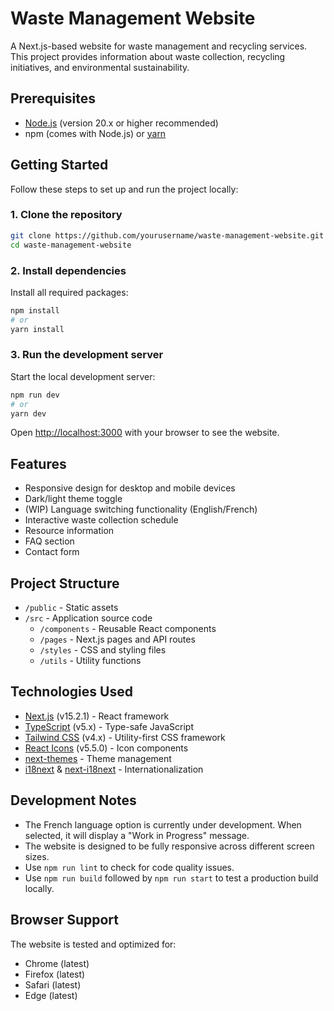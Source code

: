 # Waste Management Website

A Next.js-based website for waste management and recycling services. This project provides information about waste collection, recycling initiatives, and environmental sustainability.

## Prerequisites

- [Node.js](https://nodejs.org/) (version 20.x or higher recommended)
- npm (comes with Node.js) or [yarn](https://yarnpkg.com/)

## Getting Started

Follow these steps to set up and run the project locally:

### 1. Clone the repository

```bash
git clone https://github.com/yourusername/waste-management-website.git
cd waste-management-website
```

### 2. Install dependencies

Install all required packages:

```bash
npm install
# or
yarn install
```

### 3. Run the development server

Start the local development server:

```bash
npm run dev
# or
yarn dev
```

Open [http://localhost:3000](http://localhost:3000) with your browser to see the website.

## Features

- Responsive design for desktop and mobile devices
- Dark/light theme toggle
- (WIP) Language switching functionality (English/French)
- Interactive waste collection schedule
- Resource information
- FAQ section
- Contact form

## Project Structure

- `/public` - Static assets
- `/src` - Application source code
  - `/components` - Reusable React components
  - `/pages` - Next.js pages and API routes
  - `/styles` - CSS and styling files
  - `/utils` - Utility functions

## Technologies Used

- [Next.js](https://nextjs.org/) (v15.2.1) - React framework
- [TypeScript](https://www.typescriptlang.org/) (v5.x) - Type-safe JavaScript
- [Tailwind CSS](https://tailwindcss.com/) (v4.x) - Utility-first CSS framework
- [React Icons](https://react-icons.github.io/react-icons/) (v5.5.0) - Icon components
- [next-themes](https://github.com/pacocoursey/next-themes) - Theme management
- [i18next](https://www.i18next.com/) & [next-i18next](https://github.com/i18next/next-i18next) - Internationalization

## Development Notes

- The French language option is currently under development. When selected, it will display a "Work in Progress" message.
- The website is designed to be fully responsive across different screen sizes.
- Use `npm run lint` to check for code quality issues.
- Use `npm run build` followed by `npm run start` to test a production build locally.

## Browser Support

The website is tested and optimized for:

- Chrome (latest)
- Firefox (latest)
- Safari (latest)
- Edge (latest)
